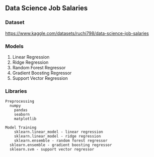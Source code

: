 ## Data Science Job Salaries

### Dataset
https://www.kaggle.com/datasets/ruchi798/data-science-job-salaries

### Models 
1. Linear Regression
2. Ridge Regression
3. Random Forest Regressor
4. Gradient Boosting Regressor
5. Support Vector Regression

### Libraries 
    Preprocessing
	  numpy
        pandas
        seaborn 
        matplotlib

    Model Training
        sklearn.linear_model - linear regression
        sklearn.linear_model - ridge regression
        sklearn.ensemble - random forest regressor
	  sklearn.ensemble - gradient boosting regressor
	  sklearn.svm - support vector regressor
